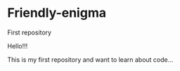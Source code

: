 # Friendly-enigma
First repository

Hello!!!

This is my first repository and want to learn about code...
